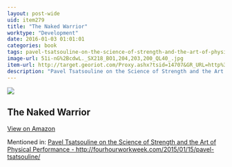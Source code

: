 ```yaml
---
layout: post-wide
uid: item279
title: "The Naked Warrior"
worktype: "Development"
date: 2016-01-03 01:01:01
categories: book
tags: pavel-tsatsouline-on-the-science-of-strength-and-the-art-of-physical-performance--http://fourhourworkweek.com/2015/01/15/pavel-tsatsouline/
image-url: 51i-nG%2BcdwL._SX218_BO1,204,203,200_QL40_.jpg
item-url: http://target.georiot.com/Proxy.ashx?tsid=14707&GR_URL=http%3A%2F%2Fwww.amazon.com%2FNaked-Warrior-Pavel-Tsatsouline%2Fdp%2F0938045555
description: "Pavel Tsatsouline on the Science of Strength and the Art of Physical Performance - http://fourhourworkweek.com/2015/01/15/pavel-tsatsouline/"
---
```

<a href="http://target.georiot.com/Proxy.ashx?tsid=14707&GR_URL=http%3A%2F%2Fwww.amazon.com%2FNaked-Warrior-Pavel-Tsatsouline%2Fdp%2F0938045555" target="blank"><img src="../../../../img/thumbs/51i-nG%2BcdwL._SX218_BO1,204,203,200_QL40_.jpg" class="prod-img"></a>
<h2>The Naked Warrior</h2>
<p><a class="btn btn-primary" href="http://target.georiot.com/Proxy.ashx?tsid=14707&GR_URL=http%3A%2F%2Fwww.amazon.com%2FNaked-Warrior-Pavel-Tsatsouline%2Fdp%2F0938045555" target="blank">View on Amazon</a><p>
<p>Mentioned in: <a href="http://fourhourworkweek.com/2015/01/15/pavel-tsatsouline/" target="blank">Pavel Tsatsouline on the Science of Strength and the Art of Physical Performance - http://fourhourworkweek.com/2015/01/15/pavel-tsatsouline/</a></p>

